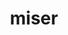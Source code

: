 ---
title: miser
meaning: unhappy
ch: [nine, mt, mt8thru9]
pos: totadjective
femstem: miser
femend: a
neutstem: miser
neutend: um
derivative: immiserate
six: y
---